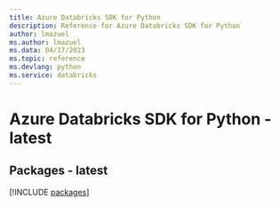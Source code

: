 ```yaml
---
title: Azure Databricks SDK for Python
description: Reference for Azure Databricks SDK for Python
author: lmazuel
ms.author: lmazuel
ms.data: 04/17/2023
ms.topic: reference
ms.devlang: python
ms.service: databricks
---
```

# Azure Databricks SDK for Python - latest
## Packages - latest
[!INCLUDE [packages](databricks-index.md)]